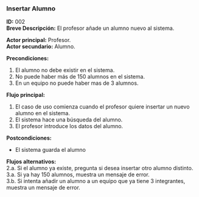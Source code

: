 ### Insertar Alumno**ID:** 002   **Breve Descripción:** El profesor añade un alumno nuevo al sistema.   **Actor principal:** Profesor.   **Actor secundario:** Alumno.   **Precondiciones:**1. El alumno no debe existir en el sistema.2. No puede haber más de 150 alumnos en el sistema.3. En un equipo no puede haber mas de 3 alumnos.**Flujo principal:**1. El caso de uso comienza cuando el profesor quiere insertar un nuevo alumno en el sistema.2. El sistema hace una búsqueda del alumno.3. El profesor introduce los datos del alumno.**Postcondiciones:**+ El sistema guarda el alumno**Flujos alternativos:**   2.a. Si el alumno ya existe, pregunta si desea insertar otro alumno distinto.   3.a. Si ya hay 150 alumnos, muestra un mensaje de error.   3.b. Si intenta añadir un alumno a un equipo que ya tiene 3 integrantes, muestra un mensaje de error.